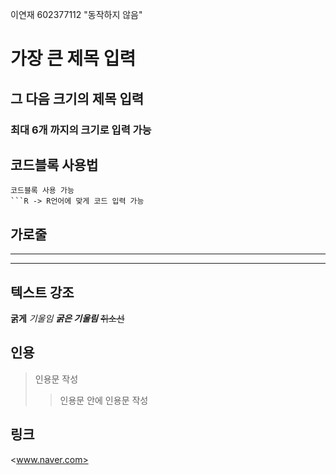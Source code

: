 이연재 602377112 "동작하지 않음"
# 가장 큰 제목 입력
## 그 다음 크기의 제목 입력
### 최대 6개 까지의 크기로 입력 가능
## 코드블록 사용법
```
코드블록 사용 가능
```R -> R언어에 맞게 코드 입력 가능
```
## 가로줄
---
***
## 텍스트 강조
**굵게**
*기울임*
***굵은 기울림***
~~취소선~~
## 인용
>인용문 작성
>>인용문 안에 인용문 작성
## 링크
<www.naver.com>

